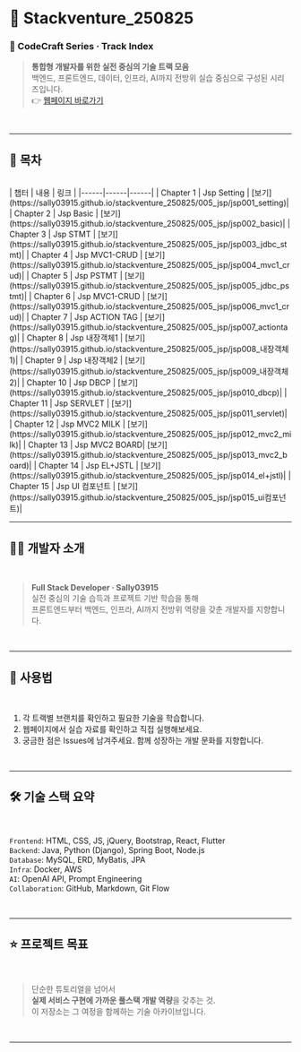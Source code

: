 <!-- _class: cover -->

# 🚀 Stackventure_250825

### 📘 CodeCraft Series · Track Index  

> **통합형 개발자를 위한 실전 중심의 기술 트랙 모음**  
> 백엔드, 프론트엔드, 데이터, 인프라, AI까지 전방위 실습 중심으로 구성된 시리즈입니다.  
> 👉 [웹페이지 바로가기](https://sally03915.github.io/stackventure_250825/)

<br>

---

## 🧭 목차

<br>
| 챕터 | 내용 | 링크 |
|------|------|------|
| Chapter 1 | Jsp Setting |  [보기](https://sally03915.github.io/stackventure_250825/005_jsp/jsp001_setting)|
| Chapter 2 | Jsp Basic    |  [보기](https://sally03915.github.io/stackventure_250825/005_jsp/jsp002_basic)|
| Chapter 3 | Jsp STMT    |  [보기](https://sally03915.github.io/stackventure_250825/005_jsp/jsp003_jdbc_stmt)|
| Chapter 4 | Jsp MVC1-CRUD    |  [보기](https://sally03915.github.io/stackventure_250825/005_jsp/jsp004_mvc1_crud)|
| Chapter 5 | Jsp PSTMT    |  [보기](https://sally03915.github.io/stackventure_250825/005_jsp/jsp005_jdbc_pstmt)|
| Chapter 6 | Jsp MVC1-CRUD   |  [보기](https://sally03915.github.io/stackventure_250825/005_jsp/jsp006_mvc1_crud)|
| Chapter 7 | Jsp ACTION TAG   |  [보기](https://sally03915.github.io/stackventure_250825/005_jsp/jsp007_actiontag)|
| Chapter 8 | Jsp 내장객체1   |  [보기](https://sally03915.github.io/stackventure_250825/005_jsp/jsp008_내장객체1)|
| Chapter 9 | Jsp 내장객체2    |  [보기](https://sally03915.github.io/stackventure_250825/005_jsp/jsp009_내장객체2)|
| Chapter 10 | Jsp DBCP  |  [보기](https://sally03915.github.io/stackventure_250825/005_jsp/jsp010_dbcp)|
| Chapter 11 | Jsp SERVLET |  [보기](https://sally03915.github.io/stackventure_250825/005_jsp/jsp011_servlet)|
| Chapter 12 | Jsp MVC2 MILK   |  [보기](https://sally03915.github.io/stackventure_250825/005_jsp/jsp012_mvc2_milk)|
| Chapter 13 | Jsp MVC2 BOARD|  [보기](https://sally03915.github.io/stackventure_250825/005_jsp/jsp013_mvc2_board)|
| Chapter 14 | Jsp EL+JSTL    |  [보기](https://sally03915.github.io/stackventure_250825/005_jsp/jsp014_el+jstl)|
| Chapter 15 | Jsp UI 컴포넌트    |  [보기](https://sally03915.github.io/stackventure_250825/005_jsp/jsp015_ui컴포넌트)|
<br>

---

## 🧑‍💻 개발자 소개

<br>

> **Full Stack Developer · Sally03915**  
> 실전 중심의 기술 습득과 프로젝트 기반 학습을 통해  
> 프론트엔드부터 백엔드, 인프라, AI까지 전방위 역량을 갖춘 개발자를 지향합니다.

<br>

---

## 📌 사용법

<br>

1. 각 트랙별 브랜치를 확인하고 필요한 기술을 학습합니다.  
2. 웹페이지에서 실습 자료를 확인하고 직접 실행해보세요.  
3. 궁금한 점은 Issues에 남겨주세요. 함께 성장하는 개발 문화를 지향합니다.

<br>

---

## 🛠️ 기술 스택 요약

<br>

`Frontend`: HTML, CSS, JS, jQuery, Bootstrap, React, Flutter  
`Backend`: Java, Python (Django), Spring Boot, Node.js  
`Database`: MySQL, ERD, MyBatis, JPA  
`Infra`: Docker, AWS  
`AI`: OpenAI API, Prompt Engineering  
`Collaboration`: GitHub, Markdown, Git Flow

<br>

---

## ⭐️ 프로젝트 목표

<br>

> 단순한 튜토리얼을 넘어서  
> **실제 서비스 구현에 가까운 풀스택 개발 역량**을 갖추는 것.  
> 이 저장소는 그 여정을 함께하는 기술 아카이브입니다.

<br>

---

